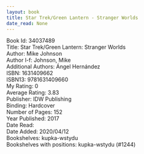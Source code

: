 ```yaml
---
layout: book
title: Star Trek/Green Lantern - Stranger Worlds
date_read: None
---
```


Book Id: 34037489<br />
Title: Star Trek/Green Lantern: Stranger Worlds<br />
Author: Mike Johnson<br />
Author l-f: Johnson, Mike<br />
Additional Authors: Ángel Hernández<br />
ISBN: 1631409662<br />
ISBN13: 9781631409660<br />
My Rating: 0<br />
Average Rating: 3.83<br />
Publisher: IDW Publishing<br />
Binding: Hardcover<br />
Number of Pages: 152<br />
Year Published: 2017<br />
Date Read: <br />
Date Added: 2020/04/12<br />
Bookshelves: kupka-wstydu<br />
Bookshelves with positions: kupka-wstydu (#1244)<br />

